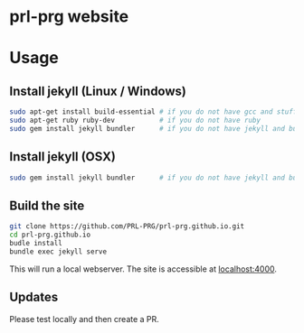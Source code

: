 # prl-prg website

# Usage

## Install jekyll (Linux / Windows)

```sh
sudo apt-get install build-essential # if you do not have gcc and stuff
sudo apt-get ruby ruby-dev           # if you do not have ruby
sudo gem install jekyll bundler      # if you do not have jekyll and bundler
```

## Install jekyll (OSX)

```sh
sudo gem install jekyll bundler      # if you do not have jekyll and bundler
```

## Build the site

```sh
git clone https://github.com/PRL-PRG/prl-prg.github.io.git
cd prl-prg.github.io
budle install
bundle exec jekyll serve
```

This will run a local webserver. The site is accessible at [localhost:4000](localhost:4000).

## Updates

Please test locally and then create a PR.
